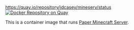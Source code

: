 https://quay.io/repository/jdcasey/mineserv/status [![Docker Repository on Quay](https://quay.io/repository/jdcasey/mineserv/status "Docker Repository on Quay")](https://quay.io/repository/jdcasey/mineserv)

This is a container image that runs [Paper Minecraft Server](https://papermc.io/).
